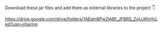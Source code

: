 Download these jar files and add them as external libraries to the project  👇

https://drive.google.com/drive/folders/1AEqin8Pw2jABf_JFBRS_ZoUJKhrfcLed?usp=sharing
